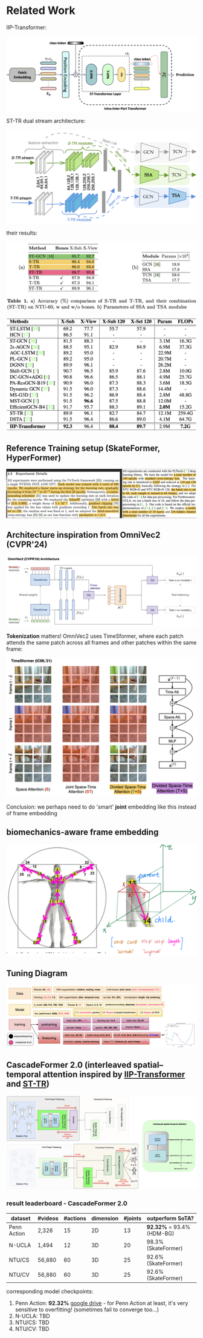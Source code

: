 # Related Work

IIP-Transformer:

![alt text](docs/IIP_Transformer.png)

ST-TR dual stream architecture:

![alt text](docs/ST_TR.png)

their results:

![alt text](docs/ST_TR_results.png)

![alt text](docs/IIP_results.png)

## Reference Training setup (SkateFormer, HyperFormer)

![alt text](docs/reference_training_setup.png)


## Architecture inspiration from OmniVec2 (CVPR'24)

![alt text](docs/OmniVec2.png)

**Tokenization** matters! OmniVec2 uses TimeSformer, where each patch attends the same patch across all frames and other patches within the same frame:

![alt text](docs/TimeSformer.png)

Conclusion: we perhaps need to do 'smart' **joint** embedding like this instead of frame embedding 

## biomechanics-aware frame embedding 

![alt text](docs/bioaware.jpg)

## Tuning Diagram

![alt text](docs/tuning_diagram.png)

## CascadeFormer 2.0 (interleaved spatial–temporal attention inspired by [IIP-Transformer](https://arxiv.org/abs/2110.13385) and [ST-TR](https://arxiv.org/abs/2012.06399))  

![alt text](docs/CascadeFormer_2.png)

### result leaderboard - CascadeFormer 2.0

| dataset | #videos | #actions | dimension | #joints | outperform SoTA? |
| ------- | ------- | -------- | --------- | ---------- | ------- |
| Penn Action | 2,326 | 15 | 2D | 13 | **92.32%** = 93.4% (HDM-BG) |
| N-UCLA | 1,494 | 12 | 3D | 20 | 98.3% (SkateFormer) |
| NTU/CS | 56,880 | 60 | 3D | 25 | 92.6% (SkateFormer) |
| NTU/CV | 56,880 | 60 | 3D | 25 | 92.6% (SkateFormer) |

corresponding model checkpoints:

1. Penn Action: **92.32%** [google drive](https://drive.google.com/drive/folders/1cYQMhedWKBm93L9RWSEAj2HYGhdlucKl) - for Penn Action at least, it's very sensitive to overfitting! (sometimes fail to converge too...)
2. N-UCLA: TBD
3. NTU/CS: TBD
4. NTU/CV: TBD